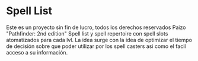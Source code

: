 # Spell List
  Este es un proyecto sin fin de lucro, todos los derechos reservados Paizo "Pathfinder: 2nd edition"
  Spell list y spell repertoire con spell slots atomatizados para cada lvl. La idea surge con la idea de optimizar el tiempo de decisión sobre que poder utilizar por los spell casters asi como el facil acceso a su información.
